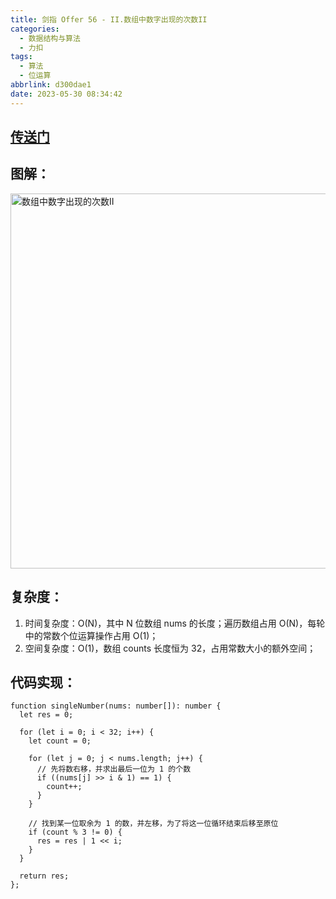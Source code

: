 ```yaml
---
title: 剑指 Offer 56 - II.数组中数字出现的次数II
categories:
  - 数据结构与算法
  - 力扣
tags:
  - 算法
  - 位运算
abbrlink: d300dae1
date: 2023-05-30 08:34:42
---
```



## [传送门](https://leetcode.cn/problems/shu-zu-zhong-shu-zi-chu-xian-de-ci-shu-ii-lcof/)

## 图解：
<img src="数组中数字出现的次数II.jpg" width="600px" height="auto" class="lazy-load" title="数组中数字出现的次数II"/>

## 复杂度：
1. 时间复杂度：O(N)，其中 N 位数组 nums 的长度；遍历数组占用 O(N)，每轮中的常数个位运算操作占用 O(1)；
2. 空间复杂度：O(1)，数组 counts 长度恒为 32，占用常数大小的额外空间；

## 代码实现：
```TS
function singleNumber(nums: number[]): number {
  let res = 0;

  for (let i = 0; i < 32; i++) {
    let count = 0;

    for (let j = 0; j < nums.length; j++) {
      // 先将数右移，并求出最后一位为 1 的个数
      if ((nums[j] >> i & 1) == 1) {
        count++;
      }
    }

    // 找到某一位取余为 1 的数，并左移，为了将这一位循环结束后移至原位
    if (count % 3 != 0) {
      res = res | 1 << i;
    }
  }

  return res;
};
```